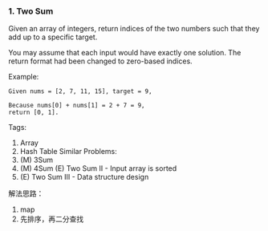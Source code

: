 ### 1. Two Sum

Given an array of integers, return indices of the two numbers such that they add up to a specific target.

You may assume that each input would have exactly one solution.
The return format had been changed to zero-based indices.

Example:

```
Given nums = [2, 7, 11, 15], target = 9,

Because nums[0] + nums[1] = 2 + 7 = 9,
return [0, 1].
```

Tags:
1. Array
2. Hash Table
Similar Problems:
1. (M) 3Sum
2. (M) 4Sum (E) Two Sum II - Input array is sorted
3. (E) Two Sum III - Data structure design

解法思路：
1. map
2. 先排序，再二分查找

